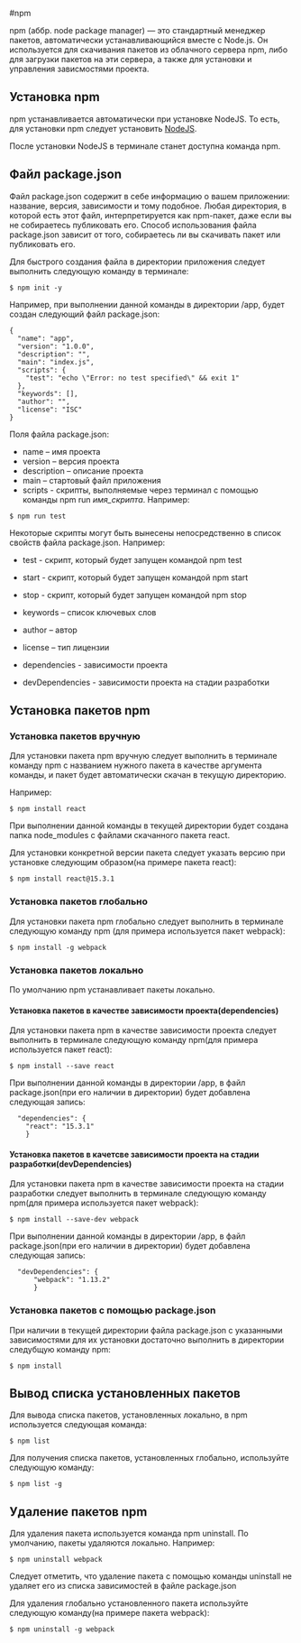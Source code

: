 #npm

npm (аббр. node package manager) — это стандартный менеджер пакетов, автоматически устанавливающийся вместе с Node.js. Он используется для скачивания пакетов из облачного сервера npm, либо для загрузки пакетов на эти сервера, 
а также для установки и управления зависмостями проекта. 

## Установка npm 

npm устанавливается автоматически при установке NodeJS. То есть, для установки npm следует установить [NodeJS](https://nodejs.org/en/download/).

После установки NodeJS в терминале станет доступна команда npm. 

## Файл package.json 

Файл package.json содержит в себе информацию о вашем приложении: название, версия, зависимости и тому подобное. Любая директория, в которой есть этот файл, интерпретируется как npm-пакет, даже если вы не собираетесь публиковать его.
Способ использования файла package.json зависит от того, собираетесь ли вы скачивать пакет или публиковать его. 

Для быстрого создания файла в директории приложения следует выполнить следующую команду в терминале: 

```
$ npm init -y
``` 

Например, при выполнении данной команды в директории /app, будет создан следующий файл package.json: 

```
{
  "name": "app",
  "version": "1.0.0",
  "description": "",
  "main": "index.js",
  "scripts": {
    "test": "echo \"Error: no test specified\" && exit 1"
  },
  "keywords": [],
  "author": "",
  "license": "ISC"
}

``` 
Поля файла package.json: 

* name – имя проекта
* version – версия проекта
* description – описание проекта
* main – стартовый файл приложения 
* scripts - скрипты, выполняемые через терминал с помощью команды npm run *имя_скрипта*. Например:  

```
$ npm run test 
```

Некоторые скрипты могут быть вынесены непосредственно в список свойств файла package.json. Например: 

* test - скрипт, который будет запущен командой npm test
* start - скрипт, который будет запущен командой npm start 
* stop - скрипт, который будет запущен командой npm stop 

* keywords – список ключевых слов
* author – автор
* license – тип лицензии 
	
* dependencies - зависимости проекта
* devDependencies -  зависимости  проекта на стадии разработки
	
## Установка пакетов npm

### Установка пакетов вручную 

Для установки пакета npm вручную следует выполнить в терминале команду npm с названием нужного пакета в качестве аргумента команды, и пакет будет автоматически скачан в текущую директорию. 

Например: 

```
$ npm install react

``` 

При выполнении данной команды в текущей директории будет создана папка node_modules с файлами скачанного пакета react. 

Для установки конкретной версии пакета следует указать версию при установке следующим образом(на примере пакета react): 

```
$ npm install react@15.3.1 
``` 


### Установка пакетов глобально 

Для установки пакета npm глобально следует выполнить в терминале следующую команду npm (для примера используется пакет webpack): 

```
$ npm install -g webpack
```

### Установка пакетов локально 

По умолчанию npm устанавливает пакеты локально.

#### Установка пакетов в качестве зависимости проекта(dependencies) 

Для установки пакета npm в качестве зависимости проекта следует выполнить в терминале следующую команду npm(для примера используется пакет react): 

```
$ npm install --save react
```

При выполнении данной команды в директории /app, в файл package.json(при его наличии в директории) будет добавлена следующая запись: 

```
  "dependencies": {
    "react": "15.3.1"
	}
```

#### Установка пакетов в качетсве зависимости проекта на стадии разработки(devDependencies) 

Для установки пакета npm в качестве зависимости проекта на стадии разработки следует выполнить в терминале следующую команду npm(для примера используется пакет webpack): 
```
$ npm install --save-dev webpack  
``` 

При выполнении данной команды в директории /app, в файл package.json(при его наличии в директории) будет добавлена следующая запись: 

```
  "devDependencies": {
      "webpack": "1.13.2"
	  }
```


### Установка пакетов с помощью package.json  

При наличии в текущей директории файла package.json с указанными зависимостями для их установки достаточно выполнить в директории следубщую команду npm: 

```
$ npm install 
``` 

## Вывод списка установленных пакетов 

Для вывода списка пакетов, установленных локально, в npm используется следующая команда:  
```
$ npm list
```

Для получения списка пакетов, установленных глобально, используйте следующую команду: 
```
$ npm list -g 
``` 

## Удаление пакетов npm 

Для удаления пакета используется команда npm uninstall. По умолчанию, пакеты удаляются локально. Например: 

```
$ npm uninstall webpack
```

Следует отметить, что удаление пакета с помощью команды uninstall не удаляет его из списка зависимостей в файле package.json 

Для удаления глобально установленного пакета используйте следующую команду(на примере пакета webpack): 

```
$ npm uninstall -g webpack
```








